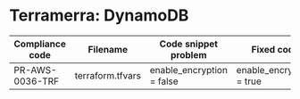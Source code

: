 # Terramerra: DynamoDB

Compliance code | Filename       | Code snippet problem         | Fixed code
----------------|----------------|------------------------------|---------------------------------
PR-AWS-0036-TRF |terraform.tfvars|enable_encryption = false     |enable_encryption = true
